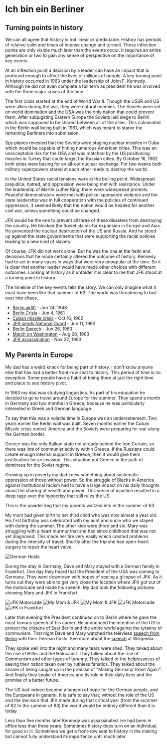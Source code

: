 # Ich bin ein Berliner

## Turning points in history


We can all agree that history is not linear or predictable.  History has periods
of relative calm and times of intense change and turmoil.  These inflection
points are only visible much later than the events occur.  It requires an entire
generation or two to gain any sense of perspective on the importance of key
events.

At an inflection point a decision by a leader can have an impact that is
profound enough to affect the lives of millions of people.  A key turning point
in history occurred in 1963 under the leadership of John F. Kennedy.  Although
he did not even complete a full term as president he was involved with the three
major crises of the time.

The first crisis started at the end of World War II.  Though the USSR and US
were allies during the war, they were natural enemies.  The Soviets were set on
world domination and the USA was the only nation that could prevent them.  After
subjugating Eastern Europe the Soviets laid siege to Berlin which was supposed
to be shared between all of the allies.  This culminated in the Berlin wall
being built in 1961, which was meant to starve the remaining Berliners into
submission.

Spy planes revealed that the Soviets were staging nuclear missiles in Cuba which
would be capable of hitting numerous American cities.  This was an unacceptable
risk for the USA and was matched by the US positioning missiles in Turkey that
could target the Russian cities.  By October 16, 1962 both sides were basing for
an all-out nuclear exchange.  For two weeks both military superpowers stared at
each other ready to destroy the world.

In the United States racial tensions were at the boiling point.  Widespread
prejudice, hatred, and oppression were being met with resistance.   Under the
leadership  of Martin Luther King, there were widespread protests.  Peaceful
demonstrators were met with police-sponsored violence and the state leadership
was in full cooperation with the policies of continued oppression.  It seemed
likely that the nation would be headed for another civil war, unless something
could be changed. 

JFK would be the one to prevent all three of these disasters from destroying the
country.  He blocked the Soviet claims for expansion in Europe and Asia.  He
prevented the nuclear destruction of the US and Russia. And he stood up against
the  state governments that were supporting the racial policies leading to a new
kind of slavery.

Of course, JFK did not work alone. But he was the one at the helm and decisions
that he made certainly altered the outcome of history.  Kennedy had to act in
many cases in ways that were very unpopular at the time.  So it is clear that
another leader would have made other choices with different outcomes.  Looking
at history as it unfolder it is clear to me that JFK stood at a turning point in
history.

The timeline of the key events tells the story.  We can only imagine what it
must have been like that summer of 63.  The world was threatening to boil over
into chaos.

- [Berlin airlift](https://www.defense.gov/Explore/Inside-DOD/Blog/Article/2062719/the-berlin-airlift-what-it-was-its-importance-in-the-cold-war/) - Jun 24, 1948
- [Berlin Crisis](https://en.wikipedia.org/wiki/Berlin_Crisis_of_1961) - Jun 4, 1961
- [Cuban missile crisis](https://en.wikipedia.org/wiki/Cuban_Missile_Crisis) - Oct 16, 1962
- [JFK sends National Guard](https://en.wikipedia.org/wiki/Stand_in_the_Schoolhouse_Door) - Jun 11, 1963
- [Berlin Speech](https://bonniekgoodman.medium.com/otd-in-history-june-26-1963-president-kennedy-delivers-his-berlin-speech-declares-solidarity-6851dadd116e) - Jun 26, 1963
- [March on Washington](https://en.wikipedia.org/wiki/March_on_Washington_for_Jobs_and_Freedom) - Aug 28, 1963
- [JFK assassination](https://en.wikipedia.org/wiki/Assassination_of_John_F._Kennedy) - Nov 22, 1963


## My Parents in Europe


My dad has a weird knack for being part of history.  I don't know anyone else
that has had a better front-row seat to history.  This period of time is no
exception.  Some people have a habit of being there at just the right time and
place to see history pivot.

In 1963 my dad was studying linguistics.  As part of his education he decided to
go to travel around Europe for the summer.  They spend a month in Germany and
two months in Greece, because he was particularly interested in Greek and German
language.

To say that this was a volatile time in Europe was an understatement.   Two
years earlier the Berlin wall was  built.  Seven months earlier the Cuban
Missile crisis ended.  America and the Soviets were preparing for war along the
German border.

Greece was the only Balkan state not already behind the Iron Curtain, so there
was lots of communist activity within Greece. If the Russians could create
enough internal support in Greece, then it would give them justification for an
invasion. This situation put Greece in the path of dominoes for the Soviet
regime.

Growing up in poverty my dad knew something about systematic oppression of those
without power.   So the struggle of Blacks in America against institutional
racism had to have a large impact on his daily thoughts about the sharing of
wealth and power.  This sense of injustice resulted in a deep rage over the
hypocrisy that still rules the US.

This is the powder keg that my parents waltzed into in the summer of 63.  

My mom had given birth to her third child who was now almost a year old.  His
first birthday was celebrated with my aunt and uncle who we stayed with during
the summer.  The other kids were three and six.   Mary was struggling with a
heart murmur that she had since childhood that was not yet diagnosed.  This made
her tire very easily which created problems during the intensity of travel. 
Shortly after the trip she had open-heart surgery to repair the heart valve.

<img class="img-fluid" src="img/JFK_Hosts.jpg" alt="German Hosts">

During the stay in Germany, Dave and Mary stayed with a German family in
Frankfurt.  One day they heard that the President of the USA was coming to
Germany.   They went downtown with hopes of seeing a glimpse of JFK.   As it
turns out they were able to get very close the location where JFK got out of the
motorcade and made his speech.  My dad took the following pictures showing Mary
and JFK in Frankfurt.

<img class="img-fluid" src="img/JFK.jpg" alt="JFK Motorcade">

<img class="img-fluid" src="img/Mom_JFK.jpg" alt="My Mom & JFK">

<img class="img-fluid" src="img/Mom_JFK2.jpg" alt="My Mom & JFK">

<img class="img-fluid" src="img/JFK2.jpg" alt="JFK Motorcade">

<img class="img-fluid" src="img/JFK_Speech.jpg" alt="JFK in Frankfurt">

Later that evening the President continued on to Berlin where he gave the most
famous speech of his career.  He announced the intention of the US to protect
the citizens of East Berlin and the entire world against the tyranny of
communism.  That night Dave and Mary watched the televised  [speech from
Berlin](https://www.youtube.com/watch?v=IWanyFlMiX8)  with their German hosts. 
See more about the  [speech](https://en.wikipedia.org/wiki/Ich_bin_ein_Berliner)
at Wikipedia.

They spoke well into the night and many tears were shed.  They talked about the
rise of Hitler and the Holocaust.  They talked about the rise of Communism and
other types of tyranny.   They talked of the helplessness of seeing their
nation taken over by ruthless fanatics.  They talked about the shame of being
caught up in the promise of "Making Germany Great Again".
And finally they spoke of America and its
role in their daily lives and the promise of a better future.

The US had indeed become a beacon of hope for the German people, and the
Europeans in general.  It is safe to say that, without the role of the US and
the decision that JFK made during that critical year (from the summer of 62 to
the summer of 63) the world would be entirely different than it is today.

Less than five months later Kennedy was assassinated.  He had  been in office
less than three years. Sometimes history does turn on an individual, for good or
ill.   Sometimes we get a front-row seat to history in the making but cannot
fully understand its importance until much later.


